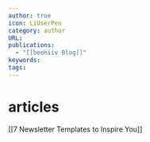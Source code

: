 ```yaml
---
author: true
icon: LiUserPen
category: author
URL: 
publications:
  - "[[beehiiv Blog]]"
keywords: 
tags:
---
```


# articles
[[7 Newsletter Templates to Inspire You]] 